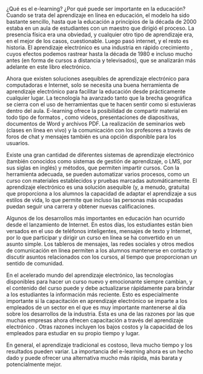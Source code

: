 ¿Qué es el e-learning? ¿Por qué puede ser importante en la educación?
Cuando se trata del aprendizaje en línea en educación, el modelo ha sido bastante sencillo, hasta que la educación a principios de la década de 2000 estaba en un aula de estudiantes con un maestro que dirigió el proceso. La presencia física era una obviedad, y cualquier otro tipo de aprendizaje era, en el mejor de los casos, cuestionable. Luego pasó internet, y el resto es historia.
El aprendizaje electrónico es una industria en rápido crecimiento , cuyos efectos podemos rastrear hasta la década de 1980 e incluso mucho antes (en forma de cursos a distancia y televisados), que se analizarán más adelante en este libro electrónico.

Ahora que existen soluciones asequibles de aprendizaje electrónico para computadoras e Internet, solo se necesita una buena herramienta de aprendizaje electrónico para facilitar la educación desde prácticamente cualquier lugar. La tecnología ha avanzado tanto que la brecha geográfica se cierra con el uso de herramientas que te hacen sentir como si estuvieras dentro del aula. E-learning ofrece la posibilidad de compartir material en todo tipo de formatos , como videos, presentaciones de diapositivas, documentos de Word y archivos PDF. La realización de seminarios web (clases en línea en vivo) y la comunicación con los profesores a través de foros de chat y mensajes también es una opción disponible para los usuarios.

Existe una gran cantidad de diferentes sistemas de aprendizaje electrónico (también conocidos como sistemas de gestión de aprendizaje, o LMS, por sus siglas en inglés) y métodos, que permiten impartir cursos. Con la herramienta adecuada, se pueden automatizar varios procesos, como un curso con materiales establecidos y pruebas marcadas automáticamente. El aprendizaje electrónico es una solución asequible (y, a menudo, gratuita) que proporciona a los alumnos la capacidad de adaptar el aprendizaje a sus estilos de vida, lo que permite que incluso las personas más ocupadas puedan seguir una carrera y obtener nuevas calificaciones.

Algunos de los desarrollos más importantes en educación han ocurrido desde el lanzamiento de Internet. En estos días, los estudiantes están bien versados ​​en el uso de teléfonos inteligentes, mensajes de texto y Internet, por lo que participar y dirigir un curso en línea se ha convertido en un asunto simple. Los tableros de mensajes, las redes sociales y otros medios de comunicación en línea permiten a los alumnos mantenerse en contacto y discutir asuntos relacionados con los cursos, al tiempo que proporcionan un sentido de comunidad.

En el acelerado mundo del aprendizaje electrónico, las tecnologías disponibles para hacer un curso nuevo y emocionante siempre cambian, y el contenido del curso puede y debe actualizarse rápidamente para brindar a los estudiantes la información más reciente. Esto es especialmente importante si la capacitación en aprendizaje electrónico se imparte a los empleados de un sector en el que es muy importante mantenerse al día sobre los desarrollos de la industria. Esta es una de las razones por las que muchas empresas ahora ofrecen capacitación a través del aprendizaje electrónico . Otras razones incluyen los bajos costos y la capacidad de los empleados para estudiar en su propio tiempo y lugar.

En general, el aprendizaje tradicional es costoso, lleva mucho tiempo y los resultados pueden variar. La importancia del e-learning ahora es un hecho dado y puede ofrecer una alternativa mucho más rápida, más barata y potencialmente mejor.
